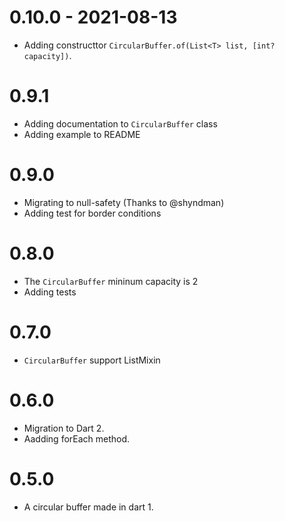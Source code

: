 # 0.10.0 - 2021-08-13

- Adding constructtor `CircularBuffer.of(List<T> list, [int? capacity])`.

# 0.9.1

- Adding documentation to `CircularBuffer` class
- Adding example to README

# 0.9.0

- Migrating to null-safety (Thanks to @shyndman)
- Adding test for border conditions

# 0.8.0

- The `CircularBuffer` mininum capacity is 2
- Adding tests

# 0.7.0

- `CircularBuffer` support ListMixin

# 0.6.0

- Migration to Dart 2.
- Aadding forEach method.

# 0.5.0

- A circular buffer made in dart 1.
